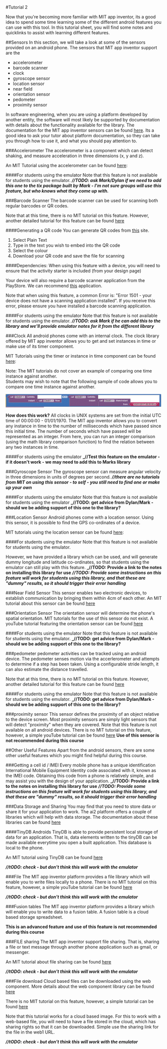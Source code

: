 #Tutorial 2

Now that you're becoming more familiar with MIT app inventor, its a good idea to spend some time learning some of the different android features you can use with this tool.  In this tutorial sheet, you will find some notes and quicklinks to assist with learning different features.  

##Sensors
In this section, we will take a look at some of the sensors provided on an android phone.  The sensors that MIT app inventor support are the
*  accelerometer
*  barcode scanner
*  clock
*  gyroscope sensor
*  location sensor
*  near field
*  orientation sensor
*  pedometer
*  proximity sensor

In software engineering, when you are using a platform developed by another entity, the software will most likely be supported by documentation with details about the functionality available for the library.  The documentation for the MIT app inventor sensors can be found [here](http://ai2.appinventor.mit.edu/reference/components/sensors.html).  Its a good idea to ask your tutor about platform documentation, so they can take you through how to use it, and what you should pay attention to.

###Accelerometer
The accelerometer is a component which can detect shaking, and measure acceleration in three dimensions (x, y and z).

An MIT Tutorial using the accelerometer can be found [here](http://explore.appinventor.mit.edu/ai2/magic-8-ball):

####For students using the emulator
Note that this feature is not available for students using the emulator.
**_//TODO:  ask Mark/Dylan if we need to add this one to the tix package built by Mark - I'm not sure groups will use this feature, but who knows what they come up with._**

###Barcode Scanner
The barcode scanner can be used for scanning both regular barcodes or QR codes.

Note that at this time, there is no MIT tutorial on this feature.  However, another detailed tutorial for this feature can be found [here](http://appinventor.pevest.com/?p=1086*)

####Generating a QR code
You can generate QR codes from [this](http://www.qrstuff.com/) site.
1.  Select Plain Text
2.  Type in the text you wish to embed into the QR code
3.  Select the colour
4.  Download your QR code and save the file for scanning

####Dependencies:
When using this feature with a device, you will need to ensure that the activity starter is included (from your design page)

Your device will also require a barcode scanner application from the PlayStore.  We can recommend [this](https://play.google.com/store/apps/details?id=com.google.zxing.client.android&hl=en) application.

Note that when using this feature, a common Error is:  "Error 1501 - your device does not have a scanning application installed".  If you receive this error, please ensure you have installed a barcode scanning application.

####For students using the emulator
Note that this feature is not available for students using the emulator.
**_//TODO:  ask Mark if he can add this to the library and we'll provide emulator notes for it from the different library_**

###Clock
All android phones come with an internal clock.  The clock library offered by MIT app inventor allows you to get and set instances in time or make use of its timer component.

MIT Tutorials using the timer or instance in time component can be found [here](http://explore.appinventor.mit.edu/ai2/tutorials?field_tutorial_type_tid%5B%5D=74):

Note:  The MIT tutorials do not cover an example of comparing one time instance against another.  
Students may wish to note that the following sample of code allows you to compare one time instance against another.

![compare_time](clock_comparison.GIF)

**How does this work?**
All clocks in UNIX systems are set from the initial UTC time of 00:00:00 - 01/01/1970.
The MIT app inventor allows you to convert any instance in time to the number of milliseconds which have passed since this initial time.  The number of seconds which have passed will be represented as an integer.  From here, you can run an integer comparison (using the math library comparison function) to find the relation between any two instances in time.

####For students using the emulator
**_//Test this feature on the emulator - if it doesn't work - we may need to add this to Marks library**

###Gyroscope Sensor
The gyroscope sensor can measure angular velocity in three dimensions in units of degrees per second.
**_//there are no tutorials from MIT on using this sensor - to self - you still need to find one or make up your own_**

####For students using the emulator
Note that this feature is not available for students using the emulator
**_//TODO:  get advice from Dylan/Mark - should we be adding support of this one to the library?**

###Location Sensor
Android phones come with a location sensor.  Using this sensor, it is possible to find the GPS co-ordinates of a device.

MIT tutorials using the location sensor can be found [here](http://explore.appinventor.mit.edu/ai2/tutorials?field_tutorial_type_tid%5B%5D=75&field_tutorial_type_tid%5B%5D=91):

####For students using the emulator
Note that this feature is not available for students using the emulator.  

However, we have provided a library which can be used, and will generate dummy longitude and latitude co-ordinates, so that students using the emulator can still play with this feature.
**_//TODO:  Provide a link to the notes on installing this library for use**
**_//TODO:  Provide some instructions on this feature will work for students using this library, and that these are "dummy" results, so it should trigger their error handling_**

###Near Field Sensor
This sensor enables two electronic devices, to establish communication by bringing them within 4cm of each other.
An MIT tutorial about this sensor can be found [here](http://explore.appinventor.mit.edu/ai2/cup-game)

###Orientation Sensor
The orientation sensor will determine the phone's spatial orientation.
MIT tutorials for the use of this sensor do not exist.  A youTube tutorial featuring the orientation sensor can be found [here](https://www.youtube.com/watch?v=MM1LlE6RveE)

####For students using the emulator
Note that this feature is not available for students using the emulator.
**_//TODO:  get advice from Dylan/Mark - should we be adding support of this one to the library?**


###pedometer
pedometer activities can be tracked using an android device.  The pedometer senses motion via the accerlerometer and attempts to determine if a step has been taken. Using a configurable stride length, it can also estimate the distance travelled.

Note that at this time, there is no MIT tutorial on this feature.  However, another detailed tutorial for this feature can be found [here](http://appinventor.pevest.com/?p=1511)

####For students using the emulator
Note that this feature is not available for students using the emulator.
**_//TODO:  get advice from Dylan/Mark - should we be adding support of this one to the library?**


###proximity sensor
This sensor defines the proximity of an object relative to the device screen.  Most proximity sensors are simply light sensors that will detect "proximity" when they are covered.
Note that this feature is not available on all android devices.
There is no MIT tutorial on this feature, however, a simple youTube tutorial can be found [here](https://www.youtube.com/watch?v=TsmJNo5W4jU)
**Use of this sensor is not recommended during this course**

##Other Useful Features
Apart from the android sensors, there are some other useful features which you might find helpful during this course.

###Getting a cell id / IMEI
Every mobile phone has a unique identification International Mobile Equipment Identity code associated with it, known as the IMEI code.
Obtaining this code from a phone is relatively simple, and may assist you with the design of your application.
**_//TODO:  Provide a link to the notes on installing this library for use**
**_//TODO:  Provide some instructions on this feature will work for students using this library, and that these are "dummy" results, so it should trigger their error handling_**

###Data Storage and Sharing
You may find that you need to store data or share it for your application to work. The ai2 platform offers a couple of libraries which will help with data storage.  The documentation about these libraries can be found [here](http://ai2.appinventor.mit.edu/reference/components/storage.html)

####TinyDB
Androids TinyDB is able to provide persistent local storage of data for an application.  That is, data elements written to the tinyDB can be made available everytime you open a built application.  This database is local to the phone.

An MIT tutorial using TinyDB can be found [here](http://explore.appinventor.mit.edu/displaying-maps)

**_//tODO:  check - but don't think this will work with the emulator_**

###File
The MIT app inventor platform provides a file library which will enable you to write files locally to a phone.
There is no MIT tutorial on this feature, however, a simple youTube tutorial can be found [here](https://www.youtube.com/watch?v=YbIwITeex5s)

**_//tODO:  check - but don't think this will work with the emulator_**

###Fusion tables
The MIT app inventor platform provides a library which will enable you to write data to a fusion table.  A fusion table is a cloud based storage spreadsheet.

**This is an advanced feature and use of this feature is not recommended during this course**

###FILE sharing
The MIT app inventor support file sharing.  That is, sharing a file or text message through another phone application such as gmail, or messenger.

An MIT tutorial about file sharing can be found [here](http://explore.appinventor.mit.edu/ai2/tutorials?field_tutorial_type_tid%5B%5D=93)

**_//tODO:  check - but don't think this will work with the emulator_**

###File download
Cloud based files can be downloaded using the web component.  More details about the web component library can be found [here](http://ai2.appinventor.mit.edu/reference/components/connectivity.html#Web)

There is no MIT tutorial on this feature, however, a simple tutorial can be found [here](http://puravidaapps.com/filedownload.php)

Note that this tutorial works for a cloud based image.  For this to work with a web-based file, you will need to have a file stored in the cloud, which has sharing rights so that it can be downloaded.  Simple use the sharing link for the file in the web1 URL.

**_//tODO:  check - but don't think this will work with the emulator_**
